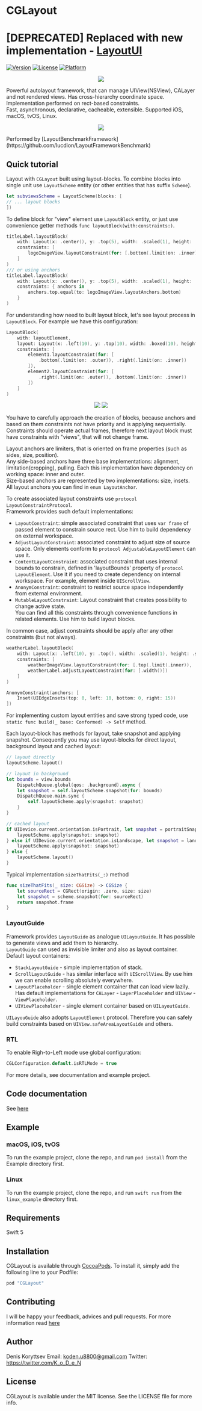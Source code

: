# CGLayout

# [DEPRECATED] Replaced with new implementation - [LayoutUI](https://github.com/k-o-d-e-n/LayoutUI)

[![Version](https://img.shields.io/cocoapods/v/CGLayout.svg?style=flat)](http://cocoapods.org/pods/CGLayout)
[![License](https://img.shields.io/cocoapods/l/CGLayout.svg?style=flat)](http://cocoapods.org/pods/CGLayout)
[![Platform](https://img.shields.io/cocoapods/p/CGLayout.svg?style=flat)](http://cocoapods.org/pods/CGLayout)

<p align="center">
    <img src="Resources/logo.png">
</p>

Powerful autolayout framework, that can manage UIView(NSView), CALayer and not rendered views. Has cross-hierarchy coordinate space. Implementation performed on rect-based constraints.   
Fast, asynchronous, declarative, cacheable, extensible. Supported iOS, macOS, tvOS, Linux.

<p align="center">
    <img src="Resources/benchmark_result.png">
</p>
Performed by [LayoutBenchmarkFramework](https://github.com/lucdion/LayoutFrameworkBenchmark)

## Quick tutorial

Layout with `CGLayout` built using layout-blocks. To combine blocks into single unit use `LayoutScheme` entity (or other entities that has suffix `Scheme`).
```swift
let subviewsScheme = LayoutScheme(blocks: [
// ... layout blocks
])
```
To define block for "view" element use `LayoutBlock` entity, or just use convenience getter methods  `func layoutBlock(with:constraints:)`.
```swift
titleLabel.layoutBlock(
    with: Layout(x: .center(), y: .top(5), width: .scaled(1), height: .fixed(120)),
    constraints: [
        logoImageView.layoutConstraint(for: [.bottom(.limit(on: .inner))])
    ]
)
/// or using anchors
titleLabel.layoutBlock(
    with: Layout(x: .center(), y: .top(5), width: .scaled(1), height: .fixed(120)),
    constraints: { anchors in
        anchors.top.equal(to: logoImageView.layoutAnchors.bottom)
    }
)
```
For understanding how need to built layout block, let's see layout process in `LayoutBlock`. 
For example we have this configuration:
```swift
LayoutBlock(
    with: layoutElement, 
    layout: Layout(x: .left(10), y: .top(10), width: .boxed(10), height: .boxed(10)),
    constraints: [
        element1.layoutConstraint(for: [
            .bottom(.limit(on: .outer)), .right(.limit(on: .inner))
        ]),
        element2.layoutConstraint(for: [
            .right(.limit(on: .outer)), .bottom(.limit(on: .inner))
        ])
    ]
)
```
<p align="center">
<img src="Resources/layout1.png">
<img src="Resources/layout2.png">
</p>
You have to carefully approach the creation of blocks, because anchors and based on them constraints not have priority and is applying sequentially.  
Constraints should operate actual frames, therefore next layout block must have constraints with "views", that will not change frame.

Layout anchors are limiters, that is oriented on frame properties (such as sides, size, position).  
Any side-based anchors have three base implementations: alignment, limitation(cropping), pulling. Each this implementation have dependency on working space: inner and outer.  
Size-based anchors are represented by two implementations: size, insets.  
All layout anchors you can find in `enum LayoutAnchor`.

To create associated layout constraints use `protocol LayoutConstraintProtocol`.  
Framework provides such default implementations:
- `LayoutConstraint`: simple associated constraint that uses `var frame` of passed element to constrain source rect. Use him to build dependency on external workspace.
- `AdjustLayoutConstraint`: associated constraint to adjust size of source space. Only elements conform to `protocol AdjustableLayoutElement`  can use it.
- `ContentLayoutConstraint`: associated constraint that uses internal bounds to constrain, defined in 'layoutBounds' property of `protocol LayoutElement`. Use it if you need to create dependency on internal workspace. For example, element inside `UIScrollView`.
- `AnonymConstraint`: constraint to restrict source space independently from external environment.
- `MutableLayoutConstraint`: Layout constraint that creates possibility to change active state.  
You can find all this constraints through convenience functions in related elements. Use him to build layout blocks.

In common case, adjust constraints should be apply after any other constraints (but not always). 
```swift
weatherLabel.layoutBlock(
    with: Layout(x: .left(10), y: .top(), width: .scaled(1), height: .scaled(1)),
    constraints: [
        weatherImageView.layoutConstraint(for: [.top(.limit(.inner)), .right(.limit(.outer)), .height()]),
        weatherLabel.adjustLayoutConstraint(for: [.width()])
    ]
)
```

```swift
AnonymConstraint(anchors: [
    Inset(UIEdgeInsets(top: 0, left: 10, bottom: 0, right: 15))
])
```

For implementing custom layout entities and save strong typed code, use `static func build(_ base: Conformed) -> Self` method.

Each layout-block has methods for layout, take snapshot and applying snapshot.
Consequently you may use layout-blocks for direct layout, background layout and cached layout:
```swift
// layout directly
layoutScheme.layout()

// layout in background
let bounds = view.bounds
    DispatchQueue.global(qos: .background).async {
    let snapshot = self.layoutScheme.snapshot(for: bounds)
    DispatchQueue.main.sync {
        self.layoutScheme.apply(snapshot: snapshot)
    }
}

// cached layout
if UIDevice.current.orientation.isPortrait, let snapshot = portraitSnapshot {
    layoutScheme.apply(snapshot: snapshot)
} else if UIDevice.current.orientation.isLandscape, let snapshot = landscapeSnapshot {
    layoutScheme.apply(snapshot: snapshot)
} else {
    layoutScheme.layout()
}
```

Typical implementation `sizeThatFits(_:)` method

```swift
func sizeThatFits(_ size: CGSize) -> CGSize {
    let sourceRect = CGRect(origin: .zero, size: size)
    let snapshot = scheme.snapshot(for: sourceRect)
    return snapshot.frame
}
```

### LayoutGuide

Framework provides `LayoutGuide` as analogue `UILayoutGuide`. It has possible to generate views and add them to hierarchy.  
`LayoutGuide` can used as invisible limiter and also as layout container.  
Default layout containers:  
- `StackLayoutGuide` - simple implementation of stack.  
- `ScrollLayoutGuide` - has similar interface with `UIScrollView`. By use him we can enable scrolling absolutely everywhere.  
- `LayoutPlaceholder` - single element container that can load view lazily. Has default implementations for `CALayer` - `LayerPlaceholder` and `UIView` - `ViewPlaceholder`.  
- `UIViewPlaceholder` - single element container based on `UILayoutGuide`.  

`UILayouGuide` also adopts `LayoutElement` protocol. Therefore you can safely build constraints based on `UIView.safeAreaLayoutGuide` and others.

### RTL
To enable Righ-to-Left mode use global configuration:
```swift
CGLConfiguration.default.isRTLMode = true
```

For more details, see documentation and example project.

## Code documentation

See [here](https://k-o-d-e-n.github.io/CGLayout/)

## Example

### macOS, iOS, tvOS
To run the example project, clone the repo, and run `pod install` from the Example directory first.

### Linux
To run the example project, clone the repo, and run `swift run` from the `linux_example` directory first.

## Requirements

Swift 5

## Installation

CGLayout is available through [CocoaPods](http://cocoapods.org). To install
it, simply add the following line to your Podfile:

```ruby
pod "CGLayout"
```

## Contributing

I will be happy your feedback, advices and pull requests. For more information read [here](https://github.com/k-o-d-e-n/CGLayout/blob/master/CONTRIBUTING.md) 

## Author

Denis Koryttsev
Email: koden.u8800@gmail.com
Twitter: https://twitter.com/K_o_D_e_N

## License

CGLayout is available under the MIT license. See the LICENSE file for more info.
